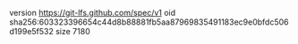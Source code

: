 version https://git-lfs.github.com/spec/v1
oid sha256:603323396654c44d8b88881fb5aa87969835491183ec9e0bfdc506d199e5f532
size 7180
